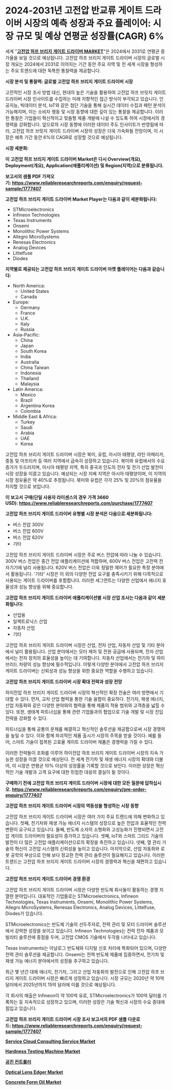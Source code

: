 <p><h1>2024-2031년 고전압 반교류 게이트 드라이버 시장의 예측 성장과 주요 플레이어: 시장 규모 및 예상 연평균 성장률(CAGR) 6%</h1></p><p>세계 "<strong><a href="https://www.reliableresearchreports.com/global-high-voltage-half-bridge-gate-driver-market-r1777407?utm_campaign=105&utm_medium=8&utm_source=Github&utm_content=ia&utm_term=28112024&utm_id=high-voltage-half-bridge-gate-driver">고전압 하프 브리지 게이트 드라이버 MARKET</a></strong>"은 2024에서 2031로 연평균 증가율을 보일 것으로 예상됩니다. 고전압 하프 브리지 게이트 드라이버 시장의 글로벌 시장 개요는 2024에서 2031로 이어지는 기간 동안 주요 지역 및 전 세계 시장을 형성하는 주요 트렌드에 대한 독특한 통찰력을 제공합니다.</p>
<p><strong>시장 분석 및 통찰력: 글로벌 고전압 하프 브리지 게이트 드라이버 시장</strong></p>
<p><p>고전적인 시장 조사 방법 대신, 현대의 높은 기술을 활용하여 고전압 하프 브릿지 게이트 드라이버 시장 인사이트를 수집하는 미래 지향적인 접근 방식이 부각되고 있습니다. 인공지능, 빅데이터 분석, IoT와 같은 첨단 기술을 통해 실시간 데이터 수집과 패턴 분석이 가능해지며, 이는 소비자 행동 및 시장 동향에 대한 깊이 있는 통찰을 제공합니다. 이러한 통찰은 기업들이 혁신적이고 맞춤형 제품 개발에 나설 수 있도록 하여 시장에서의 경쟁력을 강화합니다. 앞으로의 시장 동향에 이러한 데이터 주도 인사이트가 반영됨에 따라, 고전압 하프 브릿지 게이트 드라이버 시장의 성장은 더욱 가속화될 전망이며, 이 시장은 예측 기간 동안 6%의 CAGR로 성장할 것으로 예상됩니다.</p><a href="%7CAUTHORITHY_DOMAIN_URL%7C?utm_campaign=105&utm_medium=8&utm_source=Github&utm_content=ia&utm_term=28112024&utm_id=high-voltage-half-bridge-gate-driver"></a></p>
<p><strong>시장 세분화:</strong></p>
<p><strong>이 고전압 하프 브리지 게이트 드라이버 Market은 다시 Overview(개요), Deployment(개요), Application(애플리케이션) 및 Region(지역)으로 분류됩니다.</strong></p>
<p><strong>보고서의 샘플 PDF 가져오기:&nbsp;<a href="https://www.reliableresearchreports.com/enquiry/request-sample/1777407?utm_campaign=105&utm_medium=8&utm_source=Github&utm_content=ia&utm_term=28112024&utm_id=high-voltage-half-bridge-gate-driver">https://www.reliableresearchreports.com/enquiry/request-sample/1777407</a></strong><strong></strong></p>
<p><strong>고전압 하프 브리지 게이트 드라이버 Market Player는 다음과 같이 세분화됩니다:</strong></p>
<p><ul><li>STMicroelectronics</li><li>Infineon Technologies</li><li>Texas Instruments</li><li>Onsemi</li><li>Monolithic Power Systems</li><li>Allegro MicroSystems</li><li>Renesas Electronics</li><li>Analog Devices</li><li>Littelfuse</li><li>Diodes</li></ul></p>
<p><strong>지역별로 제공되는 고전압 하프 브리지 게이트 드라이버 마켓 플레이어는 다음과 같습니다:</strong></p>
<p><ul>
    <li>
        North America:
        <ul>
            <li>United States</li>
            <li>Canada</li>
        </ul>
    </li>
    <li>
        Europe:
        <ul>
            <li>Germany</li>
            <li>France</li>
            <li>U.K.</li>
            <li>Italy</li>
            <li>Russia</li>
        </ul>
    </li>
    <li>
        Asia-Pacific:
        <ul>
            <li>China</li>
            <li>Japan</li>
            <li>South Korea</li>
            <li>India</li>
            <li>Australia</li>
            <li>China Taiwan</li>
            <li>Indonesia</li>
            <li>Thailand</li>
            <li>Malaysia</li>
        </ul>
    </li>
    <li>
        Latin America:
        <ul>
            <li>Mexico</li>
            <li>Brazil</li>
            <li>Argentina Korea</li>
            <li>Colombia</li>
        </ul>
    </li>
    <li>
        Middle East & Africa:
        <ul>
            <li>Turkey</li>
            <li>Saudi</li>
            <li>Arabia</li>
            <li>UAE</li>
            <li>Korea</li>
        </ul>
    </li>
    </ul></p>
<p><p>고전압 하프 브리지 게이트 드라이버 시장은 북미, 유럽, 아시아 태평양, 라틴 아메리카, 중동 및 아프리카 등 여러 지역에서 급속히 성장하고 있습니다. 북미와 유럽에서의 수요 증가가 두드러지며, 아시아 태평양 지역, 특히 중국과 인도의 전자 및 전기 산업 발전이 시장 성장을 이끌고 있습니다. 예상되는 시장 지배 지역은 아시아 태평양이며, 이 지역의 시장 점유율은 약 40%로 추정됩니다. 북미와 유럽은 각각 25% 및 20%의 점유율을 차지할 것으로 보입니다.</p></p>
<p><strong>이 보고서 구매(단일 사용자 라이센스의 경우 가격 3660 USD):&nbsp;<a href="https://www.reliableresearchreports.com/purchase/1777407?utm_campaign=105&utm_medium=8&utm_source=Github&utm_content=ia&utm_term=28112024&utm_id=high-voltage-half-bridge-gate-driver">https://www.reliableresearchreports.com/purchase/1777407</a></strong></p>
<p><strong>고전압 하프 브리지 게이트 드라이버 유형별 시장 분석은 다음으로 세분화됩니다:</strong></p>
<p><ul><li>버스 전압 300V</li><li>버스 전압 600V</li><li>버스 전압 620V</li><li>기타</li></ul></p>
<p><p>고전압 하프 브리지 게이트 드라이버 시장은 주로 버스 전압에 따라 나눌 수 있습니다. 300V 버스 전압은 중간 전압 애플리케이션에 적합하며, 600V 버스 전압은 고전력 전자기기에 널리 사용됩니다. 620V 버스 전압은 더욱 정밀한 제어가 필요한 특정 분야에서 활용됩니다. '기타' 시장은 이 외의 다양한 전압 요구를 충족시키기 위해 다목적으로 사용되는 게이트 드라이버를 포함합니다. 이러한 세그먼트는 다양한 산업에서 에너지 효율성과 성능 향상을 위해 중요합니다.</p></p>
<p><strong>고전압 하프 브리지 게이트 드라이버 애플리케이션별 시장 산업 조사는 다음과 같이 세분화됩니다:</strong></p>
<p><ul><li>산업용</li><li>일렉트로닉스 산업</li><li>자동차 산업</li><li>기타</li></ul></p>
<p><p>고전압 하프 브리지 게이트 드라이버 시장은 산업, 전자 산업, 자동차 산업 및 기타 분야에서 널리 활용됩니다. 산업 분야에서는 모터 제어 및 전원 공급에 사용되며, 전자 산업에서는 전자 장치의 효율성을 높이는 데 기여합니다. 자동차 산업에서는 전기차 및 하이브리드 차량의 성능 향상에 필수적입니다. 이렇게 다양한 분야에서 고전압 하프 브리지 게이트 드라이버는 신뢰성과 성능 향상을 위한 중요한 역할을 수행하고 있습니다.</p></p>
<p><strong>고전압 하프 브리지 게이트 드라이버 시장 확대 전략과 성장 전망</strong></p>
<p><p>하이전압 하프 브리지 게이트 드라이버 시장의 혁신적인 확장 전술은 여러 방면에서 기대할 수 있다. 먼저, 교차 산업 협력을 통한 기술 융합이 중요하다. 전기차, 재생 에너지, 산업 자동화와 같은 다양한 분야와의 협력을 통해 제품의 적용 범위와 고객층을 넓힐 수 있다. 또한, 생태계 파트너십을 통해 관련 기업들과의 협업으로 기술 개발 및 시장 진입 전략을 강화할 수 있다.</p><p>파트너십을 통해 공통의 문제를 해결하고 혁신적인 솔루션을 제공함으로써 시장 경쟁력을 높일 수 있다. 이와 함께 파괴적인 제품 출시가 시장의 주목을 받을 것이다. 예를 들어, 스마트 기술이 접목된 고효율 게이트 드라이버 제품은 경쟁력을 가질 수 있다. </p><p>이러한 전략들이 조화를 이루어 하이전압 하프 브리지 게이트 드라이버 시장의 지속 가능한 성장을 이끌 것으로 예상된다. 전 세계 전기차 및 재생 에너지 시장의 확대와 더불어, 이 시장은 연평균 10% 이상의 성장률을 기록할 것으로 보인다. 이러한 성장은 혁신적인 기술 개발과 고객 요구에 대한 민첩한 대응의 결실이 될 것이다.</p></p>
<p><strong>구매하기 전에 고전압 하프 브리지 게이트 드라이버 시장에 대한 모든 질문에 답하십시오.&nbsp;<a href="https://www.reliableresearchreports.com/enquiry/pre-order-enquiry/1777407?utm_campaign=105&utm_medium=8&utm_source=Github&utm_content=ia&utm_term=28112024&utm_id=high-voltage-half-bridge-gate-driver">https://www.reliableresearchreports.com/enquiry/pre-order-enquiry/1777407</a></strong><strong></strong></p>
<p><strong>고전압 하프 브리지 게이트 드라이버 시장의 역동성을 형성하는 시장 동향</strong></p>
<p><p>고전압 하프 브리지 게이트 드라이버 시장은 여러 가지 주요 트렌드에 의해 변화하고 있습니다. 첫째, 전기차와 재생 가능 에너지 시스템의 성장으로 높은 전압과 효율적인 전력 변환이 요구되고 있습니다. 둘째, 반도체 소자의 소형화와 고성능화가 진행되면서 고전압 게이트 드라이버의 필요성이 증가하고 있습니다. 셋째, IoT와 스마트 그리드 기술의 발전이 더 많은 고전압 애플리케이션으로의 확장을 촉진하고 있습니다. 넷째, 열 관리 기술의 혁신이 고전압 시스템의 신뢰성을 높이고 있습니다. 마지막으로, 산업 자동화와 로봇 공학의 부상으로 인해 보다 정교한 전력 관리 솔루션이 필요해지고 있습니다. 이러한 트렌드는 고전압 하프 브리지 게이트 드라이버 시장의 경쟁력과 혁신을 재편하고 있습니다.</p></p>
<p><strong>고전압 하프 브리지 게이트 드라이버 경쟁 환경</strong></p>
<p><p>고전압 하프 브리지 게이트 드라이버 시장은 다양한 반도체 회사들이 활동하는 경쟁 치열한 분야입니다. 대표적인 기업들로는 STMicroelectronics, Infineon Technologies, Texas Instruments, Onsemi, Monolithic Power Systems, Allegro MicroSystems, Renesas Electronics, Analog Devices, Littelfuse, Diodes가 있습니다.</p><p>STMicroelectronics는 반도체 기술의 선두주자로, 전력 관리 및 모터 드라이버 솔루션에서 강력한 성장을 보이고 있습니다. Infineon Technologies는 전력 전자 제품과 모빌리티 솔루션에 중점을 두며, 고전압 CMOS 기술에서 두각을 나타내고 있습니다.</p><p>Texas Instruments는 아날로그 반도체와 디지털 신호 처리에 특화되어 있으며, 다양한 전력 관리 솔루션을 제공합니다. Onsemi는 전력 반도체 제품에 집중하면서, 전기차 및 재생 가능 에너지 분야에서의 성장을 추구하고 있습니다.</p><p>최근 몇 년간 대체 에너지, 전기차, 그리고 산업 자동화의 발전으로 인해 고전압 하프 브리지 게이트 드라이버 시장은 빠르게 성장하고 있습니다. 시장 규모는 2020년 약 10억 달러에서 2025년까지 15억 달러에 이를 것으로 예상됩니다. </p><p>각 회사의 매출은 Infineon이 약 100억 유로, STMicroelectronics가 100억 달러를 기록하는 등 지속적으로 성장하고 있으며, 이러한 성장은 기술 혁신과 시장의 수요 증대에 힘입고 있습니다.</p></p>
<p><strong>고전압 하프 브리지 게이트 드라이버 시장 조사 보고서의 PDF 샘플 다운로드:&nbsp;<a href="https://www.reliableresearchreports.com/enquiry/request-sample/1777407?utm_campaign=105&utm_medium=8&utm_source=Github&utm_content=ia&utm_term=28112024&utm_id=high-voltage-half-bridge-gate-driver">https://www.reliableresearchreports.com/enquiry/request-sample/1777407</a></strong></p>
<p><strong><p><a href="https://issuu.com/reportprime-2/docs/service-cloud-consulting-service-ma_3be465883f983f?utm_campaign=105&utm_medium=8&utm_source=Github&utm_content=ia&utm_term=28112024&utm_id=high-voltage-half-bridge-gate-driver">Service Cloud Consulting Service Market</a></p><p><a href="https://github.com/vimar16th/Market-Research-Report-List-6/blob/main/hardness-testing-machine-market.md?utm_campaign=105&utm_medium=8&utm_source=Github&utm_content=ia&utm_term=28112024&utm_id=high-voltage-half-bridge-gate-driver">Hardness Testing Machine Market</a></p><p><a href="https://github.com/laholand/Market-Research-Report-List-6/blob/main/205397026103.md?utm_campaign=105&utm_medium=8&utm_source=Github&utm_content=ia&utm_term=28112024&utm_id=high-voltage-half-bridge-gate-driver">공진 컨트롤러</a></p><p><a href="https://github.com/luckyshygirl/Market-Research-Report-List-6/blob/main/optical-lens-edger-market.md?utm_campaign=105&utm_medium=8&utm_source=Github&utm_content=ia&utm_term=28112024&utm_id=high-voltage-half-bridge-gate-driver">Optical Lens Edger Market</a></p><p><a href="https://www.linkedin.com/pulse/concrete-form-oil-market-global-insights-regional-analysis-2024-2on9e?utm_campaign=105&utm_medium=8&utm_source=Github&utm_content=ia&utm_term=28112024&utm_id=high-voltage-half-bridge-gate-driver">Concrete Form Oil Market</a></p></strong></p>